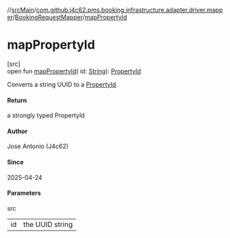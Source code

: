 //[srcMain](../../../index.md)/[com.github.j4c62.pms.booking.infrastructure.adapter.driver.mapper](../index.md)/[BookingRequestMapper](index.md)/[mapPropertyId](map-property-id.md)

# mapPropertyId

[src]\
open fun [mapPropertyId](map-property-id.md)(
id: [String](https://docs.oracle.com/javase/8/docs/api/java/lang/String.html)): [PropertyId](../../com.github.j4c62.pms.booking.domain.aggregate.vo/-property-id/index.md)

Converts a string UUID to a [PropertyId](../../com.github.j4c62.pms.booking.domain.aggregate.vo/-property-id/index.md).

#### Return

a strongly typed PropertyId

#### Author

Jose Antonio (J4c62)

#### Since

2025-04-24

#### Parameters

src

|    |                 |
|----|-----------------|
| id | the UUID string |